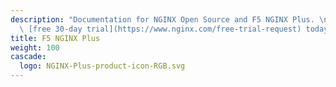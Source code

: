 ```yaml
---
description: "Documentation for NGINX Open Source and F5 NGINX Plus. \n\nRequest your\
  \ [free 30‑day trial](https://www.nginx.com/free-trial-request) today.\n"
title: F5 NGINX Plus
weight: 100
cascade:
  logo: NGINX-Plus-product-icon-RGB.svg
---
```


